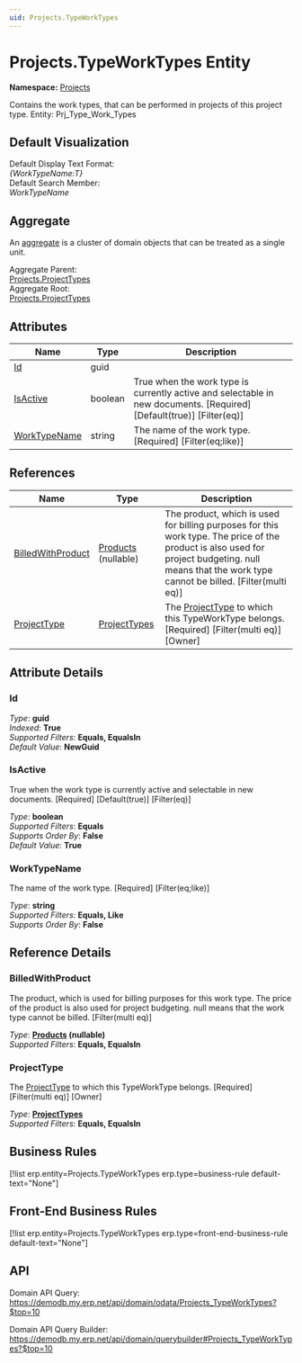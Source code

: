 ```yaml
---
uid: Projects.TypeWorkTypes
---
```

# Projects.TypeWorkTypes Entity

**Namespace:** [Projects](Projects.md)  

Contains the work types, that can be performed in projects of this project type. Entity: Prj_Type_Work_Types

## Default Visualization
Default Display Text Format:  
_{WorkTypeName:T}_  
Default Search Member:  
_WorkTypeName_  

## Aggregate
An [aggregate](https://docs.erp.net/tech/advanced/concepts/aggregates.html) is a cluster of domain objects that can be treated as a single unit.  

Aggregate Parent:  
[Projects.ProjectTypes](Projects.ProjectTypes.md)  
Aggregate Root:  
[Projects.ProjectTypes](Projects.ProjectTypes.md)  

## Attributes

| Name | Type | Description |
| ---- | ---- | --- |
| [Id](Projects.TypeWorkTypes.md#id) | guid |  
| [IsActive](Projects.TypeWorkTypes.md#isactive) | boolean | True when the work type is currently active and selectable in new documents. [Required] [Default(true)] [Filter(eq)] 
| [WorkTypeName](Projects.TypeWorkTypes.md#worktypename) | string | The name of the work type. [Required] [Filter(eq;like)] 

## References

| Name | Type | Description |
| ---- | ---- | --- |
| [BilledWithProduct](Projects.TypeWorkTypes.md#billedwithproduct) | [Products](General.Products.Products.md) (nullable) | The product, which is used for billing purposes for this work type. The price of the product is also used for project budgeting. null means that the work type cannot be billed. [Filter(multi eq)] |
| [ProjectType](Projects.TypeWorkTypes.md#projecttype) | [ProjectTypes](Projects.ProjectTypes.md) | The [ProjectType](Projects.TypeWorkTypes.md#projecttype) to which this TypeWorkType belongs. [Required] [Filter(multi eq)] [Owner] |


## Attribute Details

### Id

_Type_: **guid**  
_Indexed_: **True**  
_Supported Filters_: **Equals, EqualsIn**  
_Default Value_: **NewGuid**  

### IsActive

True when the work type is currently active and selectable in new documents. [Required] [Default(true)] [Filter(eq)]

_Type_: **boolean**  
_Supported Filters_: **Equals**  
_Supports Order By_: **False**  
_Default Value_: **True**  

### WorkTypeName

The name of the work type. [Required] [Filter(eq;like)]

_Type_: **string**  
_Supported Filters_: **Equals, Like**  
_Supports Order By_: **False**  


## Reference Details

### BilledWithProduct

The product, which is used for billing purposes for this work type. The price of the product is also used for project budgeting. null means that the work type cannot be billed. [Filter(multi eq)]

_Type_: **[Products](General.Products.Products.md) (nullable)**  
_Supported Filters_: **Equals, EqualsIn**  

### ProjectType

The [ProjectType](Projects.TypeWorkTypes.md#projecttype) to which this TypeWorkType belongs. [Required] [Filter(multi eq)] [Owner]

_Type_: **[ProjectTypes](Projects.ProjectTypes.md)**  
_Supported Filters_: **Equals, EqualsIn**  



## Business Rules

[!list erp.entity=Projects.TypeWorkTypes erp.type=business-rule default-text="None"]

## Front-End Business Rules

[!list erp.entity=Projects.TypeWorkTypes erp.type=front-end-business-rule default-text="None"]

## API

Domain API Query:
<https://demodb.my.erp.net/api/domain/odata/Projects_TypeWorkTypes?$top=10>

Domain API Query Builder:
<https://demodb.my.erp.net/api/domain/querybuilder#Projects_TypeWorkTypes?$top=10>

